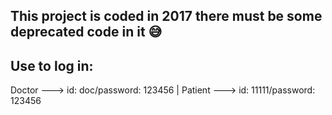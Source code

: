 This project is coded in 2017 there must be some deprecated code in it 😅
--------------------------------------------------------------------------
Use to log in:
--------------------------------------------------------------------------
Doctor ---> id: doc/password: 123456 | Patient --->  id: 11111/password: 123456
